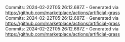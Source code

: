 Commits: 2024-02-22T05:26:12.687Z - Generated via https://github.com/marketplace/actions/artificial-grass
<br>
Commits: 2024-02-22T05:26:12.687Z - Generated via https://github.com/marketplace/actions/artificial-grass
<br>
Commits: 2024-02-22T05:26:12.687Z - Generated via https://github.com/marketplace/actions/artificial-grass
<br>
